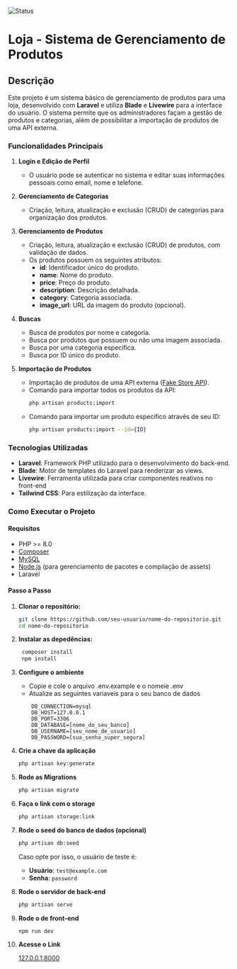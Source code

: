 ![Status](https://status.beortizz.com/api/badge/39/status)

# Loja - Sistema de Gerenciamento de Produtos

## Descrição

Este projeto é um sistema básico de gerenciamento de produtos para uma loja, desenvolvido com **Laravel** e utiliza **Blade** e **Livewire** para a interface do usuário. O sistema permite que os administradores façam a gestão de produtos e categorias, além de possibilitar a importação de produtos de uma API externa.

### Funcionalidades Principais

1. **Login e Edição de Perfil**
   - O usuário pode se autenticar no sistema e editar suas informações pessoais como email, nome e telefone.

2. **Gerenciamento de Categorias**
   - Criação, leitura, atualização e exclusão (CRUD) de categorias para organização dos produtos.

3. **Gerenciamento de Produtos**
   - Criação, leitura, atualização e exclusão (CRUD) de produtos, com validação de dados.
   - Os produtos possuem os seguintes atributos:
     - **id**: Identificador único do produto.
     - **name**: Nome do produto.
     - **price**: Preço do produto.
     - **description**: Descrição detalhada.
     - **category**: Categoria associada.
     - **image_url**: URL da imagem do produto (opcional).

4. **Buscas**
   - Busca de produtos por nome e categoria.
   - Busca por produtos que possuem ou não uma imagem associada.
   - Busca por uma categoria específica.
   - Busca por ID único do produto.

5. **Importação de Produtos**
   - Importação de produtos de uma API externa ([Fake Store API](https://fakestoreapi.com/docs)).
   - Comando para importar todos os produtos da API:  
     ```bash
     php artisan products:import
     ```
   - Comando para importar um produto específico através de seu ID:  
     ```bash
     php artisan products:import --id={ID}
     ```

### Tecnologias Utilizadas

- **Laravel**: Framework PHP utilizado para o desenvolvimento do back-end.
- **Blade**: Motor de templates do Laravel para renderizar as views.
- **Livewire**: Ferramenta utilizada para criar componentes reativos no front-end
- **Tailwind CSS**: Para estilização da interface.
### Como Executar o Projeto

#### Requisitos

- PHP >= 8.0
- [Composer](https://getcomposer.org/)
- [MySQL](https://www.mysql.com/)
- [Node.js](https://nodejs.org/) (para gerenciamento de pacotes e compilação de assets)
- Laravel

#### Passo a Passo

1. **Clonar o repositório:**
   ```bash
   git clone https://github.com/seu-usuario/nome-do-repositorio.git
   cd nome-do-repositorio
    ```
2. **Instalar as depedências:**
   ```bash
    composer install
    npm install
    ```
3. **Configure o ambiente**
    - Copie e cole o arquivo .env.example e o nomeie .env
    - Atualize as seguintes variaveis para o seu banco de dados 
    ```properties
        DB_CONNECTION=mysql
        DB_HOST=127.0.0.1
        DB_PORT=3306
        DB_DATABASE=[nome_do_seu_banco]
        DB_USERNAME=[seu_nome_de_usuario]
        DB_PASSWORD=[sua_senha_super_segura]
    ```
4. **Crie a chave da aplicação**
    ```bash
    php artisan key:generate
    ```
5. **Rode as Migrations**
    ```bash
    php artisan migrate
    ```
6. **Faça o link com o storage**
    ```bash
    php artisan storage:link
    ```
7. **Rode o seed do banco de dados (opcional)**
    ```bash
    php artisan db:seed
    ```
    Caso opte por isso, o usuário de teste é:

    - **Usuário**: `test@example.com`
    - **Senha**: `password`

8. **Rode o servidor de back-end**
    ```bash
    php artisan serve
    ```
9. **Rode o de front-end**
    ```bash
    npm run dev
    ```

10. **Acesse o Link**
    
    [127.0.0.1:8000](http://127.0.0.1:8000)

